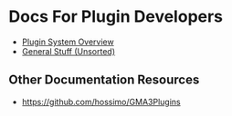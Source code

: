 # Docs For Plugin Developers

- [Plugin System Overview](PluginSystem.md)
- [General Stuff (Unsorted)](General.md)



## Other Documentation Resources

- https://github.com/hossimo/GMA3Plugins